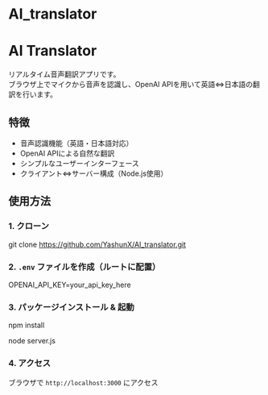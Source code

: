 # AI_translator
# AI Translator

リアルタイム音声翻訳アプリです。  
ブラウザ上でマイクから音声を認識し、OpenAI APIを用いて英語⇔日本語の翻訳を行います。

## 特徴
- 音声認識機能（英語・日本語対応）
- OpenAI APIによる自然な翻訳
- シンプルなユーザーインターフェース
- クライアント⇔サーバー構成（Node.js使用）

## 使用方法

### 1. クローン
git clone https://github.com/YashunX/AI_translator.git

### 2. `.env` ファイルを作成（ルートに配置）
OPENAI_API_KEY=your_api_key_here

### 3. パッケージインストール & 起動
npm install

node server.js

### 4. アクセス
ブラウザで `http://localhost:3000` にアクセス
